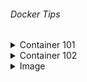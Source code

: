 ###### Docker Tips
<details>
  <summary>Container 101</summary>

> >- **Docker CLI**<br/>
>  - `docker` _Docker üzerinde kullanabileceğimiz tüm komutları listeler._<br/><br/>
>  - `docker info` _Docker hakkında genel bilgileri verir._<br/><br/>
>  - `docker container --help` _Docker container komutu ile birlikte kullanabileceğim komutları listeler._<br/><br/>
>  - `docker image --help` _Docker image komutu ile birlikte kullanabileceğim komutları listeler._<br/><br/>
>  - `docker image rm --help` _Docker image rm komutu ile birlikte kullanabileceğim komutları listeler._<br/>

> >- **Container Temelleri**<br/>
>  - `docker container run --name new_app1 mtopgul/app1` _Docker container oluştur ve çalıştır._<br/><br/>
>  - `docker run -p 8085:8085 --name web_app mtopgul/web-app1` _Docker container oluştur ve çalıştır._<br/><br/>
>  - `docker run -d -p 8085:8085 --name web_app mtopgul/web-app1` _Docker container oluştur ve arka planda çalıştır._<br/><br/>
>  - `docker run --rm mtopgul/web-app1` _Docker container oluştur, çalıştırır ve container durduğunda containeri siler._<br/><br/>
>  - `docker container ls -a` _Docker container oluştur ve çalıştır._<br/><br/>
>  - `docker logs <CONTAINER_ID, CONTAINER_NAME> -f` _Container loglarını gösterir._<br/><br/>
>  - `docker start <CONTAINER_ID, CONTAINER_NAME> -f` _Container'ı çalıştırır._<br/><br/>
>  - `docker stop <CONTAINER_ID, CONTAINER_NAME> -f` _Container'ı durdurur._<br/><br/>
>  - `docker container rm <CONTAINER_ID> <CONTAINER_ID> ... -f` _Containerları siler._<br/><br/>
>  - `docker rmi <CONTAINER_ID> <CONTAINER_ID> ... -f` _Containerları siler._<br/><br/>
>  - `docker container prune` _Çalışmayan tüm containerleri siler._<br/><br/>
>  - `docker image prune -a` _Tüm imageları siler._<br/><br/>
>  - `docker exec -it <CONTAINER_NAME, CONTAINER_ID> sh` _Continer içerisinde komut satırı açar._<br/><br/>

> >- **Docker Volume**<br/>
>  - `docker volume ls` _Volumeleri listeler._<br/><br/>
>  - `docker volume rm <VOLUME_NAME>` _Volumeu siler._<br/><br/>
>  - `docker volume prune` _Kullanılmayan volumeleri siler._<br/><br/>
>  - `docker volume create <VOLUME_NAME>` _Volumeleri oluşturur._<br/><br/>
>  - `docker volume inspect <VOLUME_NAME>` _Volume detaylarını gösteririr._<br/><br/>
>  - `docker run -v <VOLUME_NAME>:/<NEW_FILE> -p 8085:8085 --name web_app mtopgul/web-app1` _Image oluşturur ve volume ile bağlar._<br/><br/>
>  - `docker run -v <VOLUME_NAME>:/<NEW_FILE>:ro -p 8085:8085 --name web_app mtopgul/web-app1` _Image oluşturur ve volume ile bağlar. Burda volume sadece READ ONLY'dir yazma işlemi yapılamaz._<br/><br/>

> >- **Bind Mounts**<br/>
>  - `docker container run -d -p 80:80 -v C:\docker-staff\container101\website:/usr/share/nginx/html --name my_web nginx` _Bind Mounts._
</details>

<details>
  <summary>Container 102</summary>

> >- **Network**<br/>
>  - `CTRL + PQ` _Container ile konsol bağlantısını keser ama containeri kapatmaz._<br/><br/>
>  - `dokcer network ls` _Networkleri listeler._<br/><br/>
>  - `dokcer network inspect <NETWORK_NAME>` _Network detaylarını gösterir._<br/><br/>
>  - `docker container run -d -p 8080:8080 --net host --name <CONTAINER_NAME> <IMAGE_NAME>` _Conteineri host networküne bağlar._<br/><br/>
>  - `docker network create <NETWORK_NAME> --driver bridge` _Yeni bir network oluşturur._<br/><br/>
>  - `docker network create <NETWORK_NAME> --driver=bridge --subnet=10.10.0.0/16 --ip-range=10.10.10.0/24 --gateway=10.10.10.10` _Özelleştirilmiş bağlantı ayarlı bir network oluşturur._<br/><br/>
>  - `docker network connect <NETWORK_NAME> <CONTAINER_ID>` _Containeri yeni bir networke bağlar._<br/><br/>
>  - `docker network disconnect <NETWORK_NAME> <CONTAINER_ID>` _Containeri networkten çıkarır._<br/><br/>
>  - `docker network rm <NETWORK_NAME>` _Networkü siler._<br/><br/>

> >- **Logging**<br/>
>  - `docker logs <CONTAINER_ID>` _Container loglarını gösterir._<br/><br/>
>  - `docker logs <CONTAINER_ID> -f` _Container loglarını gösterir ve konsolu canlı olarak takip et._<br/><br/>
>  - `docker logs <CONTAINER_ID> --since 5m` _Container loglarını (Son 5 dk) gösterir._<br/><br/>
>  - `docker logs <CONTAINER_ID> --until 5m` _Container loglarını (Son 5 dk hariç) gösterir._<br/><br/>
>  - `docker logs <CONTAINER_ID> -t` _Container loglarını başında oluşturulduğu tarih ile birlikte gösterir._<br/><br/>
>  - `docker logs <CONTAINER_ID> --tail 2` _Son 2 satır container logunu gösterir._<br/><br/>

> >- **Stats and Top**<br/>
>  - `docker top <CONTAINER_ID>` _Container PID, TIME, CMD gibi verilerini gösterir._<br/><br/>
>  - `docker stats` _Tüm containerın hafıza kullanım bilgilerini gösterir._<br/><br/>
>  - `docker stats <CONTAINER_ID>` _Containerların hafıza kullanım bilgilerini gösterir._<br/><br/>

> >- **CPU and Memory Limits**<br/>
>  - `docker container run -d -p 8080:8080 --name w001 --memory=100m <IMAGE_NAME>` _Containera maximum memory limiti atar._<br/><br/>
>  - `docker container run -d -p 8080:8080 --name w001 --memory=100m --memory-swap=200m <IMAGE_NAME>` _Containera maximum 
      memory limiti ve swap alanı atar. Böylece eğer containerin memorysi dolsa bile çökmez, swap alanını kullanabilir._<br/><br/>
>  - `docker container run -d -p 8080:8080 --name w01 --cpus="1.5" <IMAGE_NAME>` _Bilgisayar içinde bulunan çekirdeklerden sadece 1.5 tanesini kullanabileceğini belirtir._<br/><br/>
>  - `docker container run -d -p 8080:8080 --name w01 --cpuset-cpus="0,3" <IMAGE_NAME>` _Bilgisayar içinde bulunan çekirdeklerden 0. ve 3. numaralı çekirdekleri kullanabileceğini belirtir._<br/><br/>

> >- **Environment Variables**<br/>
>  - `Get-ChildItem Env:` _Windows'ta tüm ortam değişkenlerini gösterir._<br/><br/>
>  - `$Env:JAVA_HOME` _Windows'ta isme göre ortam değişkenlenini gösterir._<br/><br/>
>  - `$Env:test="JAVA DEV"` _Windows'ta yeni bir ortam değişkenlenini oluşturur._<br/><br/>
>  - `printenv` _Linux'ta tüm ortam değişkenlerini gösterir._<br/><br/>
>  - `echo $JAVA_HOME` _Linux'ta isme göre ortam değişkenlenini gösterir._<br/><br/>
>  - `export test="JAVA DEV"` _Linux'ta yeni bir ortam değişkenlenini oluşturur._<br/><br/>
>  - `docker container run --env USER=MUHAMMED <CONTAINER_ID>` _Containera yeni bir ortam değişkeni ekler._<br/><br/>
>  - `docker container run --env TEMP <CONTAINER_ID>` _Bulunduğu makina üzerinde ki ortam değişkenini containera ortam değişkeni olarak ekler._<br/><br/>
>  - `docker container run --env-file .\env-list.txt <CONTAINER_ID>` _Dosya içerisinde bulunan değerleri containera ortam değişkeni olarak ekler._<br/><br/>

</details>


<details>
  <summary>Image</summary>

> >- **Dockerfile**<br/> 
> - `docker image build -t <IMAGE_NAME> .` _Dockerfile'dan image üretir._<br/><br/>
> - `docker history <IMAGE_NAME> .` _Image'ın katmanlarını gösterir._<br/><br/>
>>***Dockerfile Parametreleri***
>> - `FROM` Oluşturulacak imajın hangi imajdan oluşturulacağını belirten talimat. Dockerfile içerisinde geçmesi mecburi tek talimat budur. Mutlaka olmalıdır.
>>  - `Ör`: FROM ubuntu:18.04<br/><br/>
>> - `LABEL` İmaj metadata’sına key=value şeklinde değer çiftleri eklemek için kullanılır. Örneğin team=development şeklinde bir etiket eklenerek bu imajın development ekibinin kullanması için yaratıldığı belirtilebilir.
>>  - `Ör`: LABEL version:1.0.8<br/><br/>
>> - `RUN` İmaj oluşturulurken shell’de bir komut çalıştırmak istersek bu talimat kullanılır. Örneğin apt-get install xxx ile xxx isimli uygulamanın bu imaja yüklenmesi sağlanabilir.
>>  - `Ör`: RUN apt-get update<br/><br/>
>> - `WORKDIR` cd xxx komutuyla ile istediğimiz klasöre geçmek yerine bu talimat kullanılarak istediğimiz klasöre geçer ve oradan çalışmaya devam ederiz.
>>  - `Ör`: WORKDIR /usr/src/app<br/><br/>
>> - `USER` gireceğimiz komutları hangi kullanıcı ile çalıştırmasını istiyorsak bu talimat ile onu seçebiliriz.
>>  - `Ör`: USER poweruser<br/><br/>
>> - `COPY` İmaj içine dosya veya klasör kopyalamak için kullanırız
>>  - `Ör`: COPY /source /user/src/app<br/><br/>
>> - `ADD` COPY ile aynı işi yapar yani dosya ya da klasör kopyalarsınız. Fakat ADD bunun yanında dosya kaynağının bir url olmasına da izin verir. Ayrıca ADD ile kaynak olarak bir .tar dosyası belirtilirse bu dosya imaja .tar olarak sıkıştırılmış haliyle değil de açılarak kopyalanır.
>>  - `Ör`: ADD https://wordpress.org/latest.tar.gz /temp<br/><br/>
>> - `ENV` Imaj içinde environment variable tanımlamak için kullanılır
>>  - `Ör`: ENV TEMP_FOLDER="/temp"<br/><br/>
>> - `ARG` ARG ile de variable tanımlarsınız. Fakat bu variable sadece imaj oluşturulurken yani build aşamasında kullanılır. Imajın oluşturulmuş halinde bu variable bulunmaz. ENV ile imaj oluşturulduktan sonra da imaj içinde olmasını istediğiniz variable tanımlarsınız, ARG ile sadece oluştururken kullanmanız gereken variable tanımlarsınız.
>>  - `Ör`: ARG VERSION:1.0<br/><br/>
>> - `VOLUME` Imaj içerisinde volume tanımlanamızı sağlayan talimat. Eğer bu volume host sistemde varsa container bunu kullanır. Yoksa yeni volume oluşturur.
>>  - `Ör`: VOLUME /myvol<br/><br/>
>> - `EXPOSE` Bu imajdan oluşturulacak containerların hangi portlar üstünden erişilebileceğini yani hangi portların yayınlanacağını bu talimatla belirtirsiniz.
>>  - `Ör`: EXPOSE 80/tcp<br/><br/>
>> - `ENTRYPOINT` Bu talimat ile bir containerın çalıştırılabilir bir uygulama gibi ayarlanabilmesini sağlarsınız.
>>  - `Ör`: ENTRYPOINT ["/usr/sbin/apache2ctl", "-D", "FOREGROUND"]<br/><br/>
>> - `CMD` Bu imajdan container yaratıldığı zaman varsayılan olarak çalıştırmasını istediğiniz komutu bu talimat ile belirlersiniz.
>>  - `Ör`: CMD java merhaba<br/><br/>
>> - `HEALTHCHECK` Bu talimat ile Docker'a bir konteynerin hala çalışıp çalışmadığını kontrol etmesini söylebiliriz. Docker varsayılan olarak container içerisinde çalışan ilk processi izler ve o çalıştığı sürece container çalışmaya devam eder. Fakat process çalışsa bile onun düzgün işlem yapıp yapmadığına bakmaz. HEALTHCHECK ile buna bakabilme imkanına kavuşuruz.
>>  - `Ör`: HEALTHCHECK --interval=5m --timeout=3s CMD curl -f http://localhost/ || exit 1<br/><br/>
>> - `SHELL` Dockerfile'ın komutları işleyeceği shell'in hangisi olduğunu belirtiriz. Linux için varsayılan shell ["/bin/sh", "-c"],Windows için ["cmd", "/S", "/C"]. Bunları SHELL talimatı ile değiştirebiliriz.
>>  - `Ör`: SHELL ["powershell", "-command"]<br/><br/>
>
> >- **Add vs Copy**<br/>
> - `COPY` _ile sadece mevcut bir dosyayı image içine atabiliriz._<br/><br/>
> - `COPY` _ile eğer sıkıştırılmış bir dosya atarsak **tar, zip. vb.** dosyayı açmadan atar._<br/><br/>
> - `ADD` _ile mevcut dosyaları ve urlden alınan dosyaları image içine atabiliriz._<br/><br/>
> - `ADD` _ile eğer sıkıştırılmış bir dosya atarsak **tar, zip. vb.** dosyayı açarak atar._<br/><br/>
> - `ADD` _ile urlden sıkıştırılmış bir dosya atarsak **tar, zip. vb.** dosyayı **açmadan** atar._<br/><br/>
> 
> >- **ENTRYPOINT vs CMD**<br/>
> - `CMD` _ile `ENTRYPOINT` neredeyse aynıdır. Fakat `CMD` ile girilen komutu `docker container run` esnasında ezebilirim ._<br/><br/>
>  - `Ör`: `docker container run <CONTAINER_NAME>` komutu ile Dockerfile'da yazılı olan `CMD` komutu çalışır. Fakat `docker container run <CONTAINER_NAME> ls` 
      komutu ile container içinde bulunan dosyayı listeler.
> - `ENTRYPOINT` _Çalışma zamanında değiştirilemez._<br/><br/>
> - `ENTRYPOINT` ve `CMD` _Dockerfile içerisinde aynı anda bulunursa, Docker `CMD` içinde olan parametreleri `ENTRYPOINT`'e parametre olarak geçer ve `ENTRYPOINT`'i çalıştırır._<br/><br/>
> - `ENTRYPOINT` ve `CMD` _Dockerfile içerisinde aynı anda bulunursa, `ENTRYPOINT`'e parametre geçme imkanı sağlanmış olur._<br/><br/>
>  - `docker container run <CONTAINER_NAME> 8.8.8.8`
>
> >- **EXEC vs SHELL**<br/>
> - `Exec Form` _ile ortam değişkenlerine **erişemeyiz**._
>  - `Ör`: `CMD ["echo", "$MSG"]`<br/><br/>
> - `Shell Form` _ile ortam değişkenlerine **erişebiliriz**._
>  - `Ör`: `CMD echo $MSG`<br/><br/>
> - `ENTRYPOINT` ve `CMD` _komutlarını beraber kullanacaksak mutlaka **exec form** kullanılmalıdır._<br/><br/>
>
> >- **Multi Stage Build**<br/>
> - `docker cp <CONTAINER_NAME>:/usr/src/uygulama .` _container içinde bilgisayara dosya kopyalar._
>
> >- **Build ARG**<br/>
> - `docker image build -t <IMAGE_NAME> --build-arg VERSION=3.7.1 .` _ile docker ile image oluşturulma esnasında parametre geçilir._

</details>